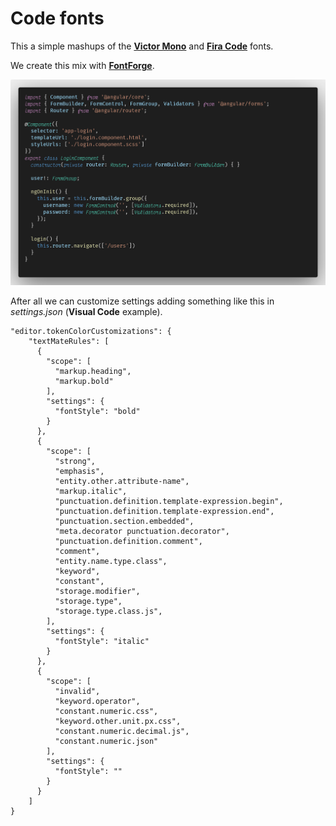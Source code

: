 # Code fonts

This a simple mashups of the **[Victor Mono](https://github.com/rubjo/victor-mono)** and **[Fira Code](https://github.com/tonsky/FiraCode)** fonts.

We create this mix with **[FontForge](https://fontforge.org/en-US/downloads/)**.

![Example](img/code.png)

After all we can customize settings adding something like this in *settings.json* (**Visual Code** example).


    "editor.tokenColorCustomizations": {
        "textMateRules": [
          {
            "scope": [
              "markup.heading",
              "markup.bold"
            ],
            "settings": {
              "fontStyle": "bold"
            }
          },
          {
            "scope": [
              "strong",
              "emphasis",
              "entity.other.attribute-name",
              "markup.italic",
              "punctuation.definition.template-expression.begin",
              "punctuation.definition.template-expression.end",
              "punctuation.section.embedded",
              "meta.decorator punctuation.decorator",
              "punctuation.definition.comment",
              "comment",
              "entity.name.type.class",
              "keyword",
              "constant",
              "storage.modifier",
              "storage.type",
              "storage.type.class.js",
            ],
            "settings": {
              "fontStyle": "italic"
            }
          },
          {
            "scope": [
              "invalid",
              "keyword.operator",
              "constant.numeric.css",
              "keyword.other.unit.px.css",
              "constant.numeric.decimal.js",
              "constant.numeric.json"
            ],
            "settings": {
              "fontStyle": ""
            }
          }
        ]
    }
